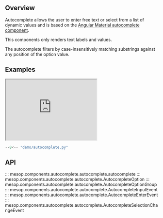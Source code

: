 ## Overview

Autocomplete allows the user to enter free text or select from a list of dynamic values
and is based on the [Angular Material autocomplete component](https://material.angular.io/components/autocomplete/overview).

This components only renders text labels and values.

The autocomplete filters by case-insensitively matching substrings against any position
of the option value.

## Examples

<iframe class="component-demo" src="https://google.github.io/mesop/demo/?demo=autocomplete" style="height: 200px"></iframe>

```python
--8<-- "demo/autocomplete.py"
```

## API

::: mesop.components.autocomplete.autocomplete.autocomplete
::: mesop.components.autocomplete.autocomplete.AutocompleteOption
::: mesop.components.autocomplete.autocomplete.AutocompleteOptionGroup
::: mesop.components.autocomplete.autocomplete.AutocompleteInputEvent
::: mesop.components.autocomplete.autocomplete.AutocompleteEnterEvent
::: mesop.components.autocomplete.autocomplete.AutocompleteSelectionChangeEvent
